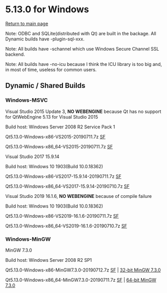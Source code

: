 # 5.13.0 for Windows

[Return to main page](index.md)

Note: ODBC and SQLite(distributed with Qt) are built in the backage. All Dynamic builds have -plugin-sql-xxx.

Note: All builds have -schannel which use Windows Secure Channel SSL backend.

Note: All builds have -no-icu because I think the ICU library is too big and, in most of time, useless for common users.

## Dynamic / Shared Builds

### Windows-MSVC

Visual Studio 2015 Update 3, __NO WEBENGINE__ because Qt has no support for QtWebEngine 5.13 for Visual Studio 2015

Build host: Windows Server 2008 R2 Service Pack 1

Qt5.13.0-Windows-x86-VS2015-20190711.7z [SF](https://sourceforge.net/projects/fsu0413-qtbuilds/files/Qt5.13/Windows-x86/Qt5.13.0-Windows-x86-VS2015-20190711.7z)

Qt5.13.0-Windows-x86_64-VS2015-20190711.7z [SF](https://sourceforge.net/projects/fsu0413-qtbuilds/files/Qt5.13/Windows-x86_64/Qt5.13.0-Windows-x86_64-VS2015-20190711.7z)

Visual Studio 2017 15.9.14

Build host: Windows 10 1903(Build 10.0.18362)

Qt5.13.0-Windows-x86-VS2017-15.9.14-20190711.7z [SF](https://sourceforge.net/projects/fsu0413-qtbuilds/files/Qt5.13/Windows-x86/Qt5.13.0-Windows-x86-VS2017-15.9.14-20190711.7z)

Qt5.13.0-Windows-x86_64-VS2017-15.9.14-20190710.7z [SF](https://sourceforge.net/projects/fsu0413-qtbuilds/files/Qt5.13/Windows-x86_64/Qt5.13.0-Windows-x86_64-VS2017-15.9.14-20190710.7z)

Visual Studio 2019 16.1.6, __NO WEBENGINE__ because of compile failure

Build host: Windows 10 1903(Build 10.0.18362)

Qt5.13.0-Windows-x86-VS2019-16.1.6-20190711.7z [SF](https://sourceforge.net/projects/fsu0413-qtbuilds/files/Qt5.13/Windows-x86/Qt5.13.0-Windows-x86-VS2019-16.1.6-20190711.7z)

Qt5.13.0-Windows-x86_64-VS2019-16.1.6-20190710.7z [SF](https://sourceforge.net/projects/fsu0413-qtbuilds/files/Qt5.13/Windows-x86_64/Qt5.13.0-Windows-x86_64-VS2019-16.1.6-20190710.7z)

### Windows-MinGW

MinGW 7.3.0

Build host: Windows Server 2008 R2 SP1

Qt5.13.0-Windows-x86-MinGW7.3.0-20190712.7z [SF](https://sourceforge.net/projects/fsu0413-qtbuilds/files/Qt5.13/Windows-x86/Qt5.13.0-Windows-x86-MinGW7.3.0-20190712.7z) | [32-bit MinGW 7.3.0](https://sourceforge.net/projects/mingw-w64/files/Toolchains%20targetting%20Win32/Personal%20Builds/mingw-builds/7.3.0/threads-posix/dwarf/i686-7.3.0-release-posix-dwarf-rt_v5-rev0.7z)

Qt5.13.0-Windows-x86_64-MinGW7.3.0-20190711.7z [SF](https://sourceforge.net/projects/fsu0413-qtbuilds/files/Qt5.13/Windows-x86_64/Qt5.13.0-Windows-x86_64-MinGW7.3.0-20190711.7z) | [64-bit MinGW 7.3.0](https://sourceforge.net/projects/mingw-w64/files/Toolchains%20targetting%20Win64/Personal%20Builds/mingw-builds/7.3.0/threads-posix/seh/x86_64-7.3.0-release-posix-seh-rt_v5-rev0.7z)
